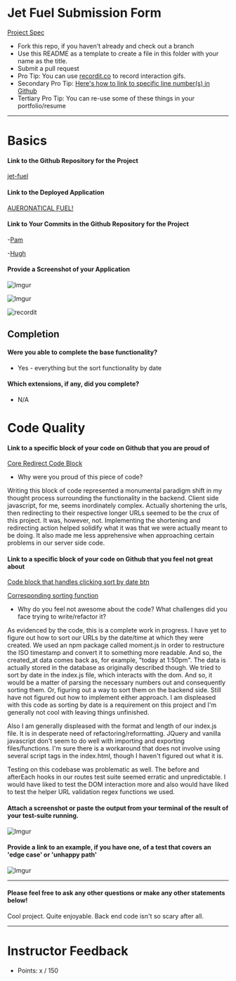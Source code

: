 # Jet Fuel Submission Form

[Project Spec](http://frontend.turing.io/projects/jet-fuel.html)

* Fork this repo, if you haven't already and check out a branch
* Use this README as a template to create a file in this folder with your name as the title.
* Submit a pull request
* Pro Tip: You can use [recordit.co](http://recordit.co/) to record interaction gifs.
* Secondary Pro Tip: [Here's how to link to specific line number(s) in Github](http://stackoverflow.com/questions/23821235/how-to-link-to-specific-line-number-on-github)
* Tertiary Pro Tip: You can re-use some of these things in your portfolio/resume

------

# Basics

#### Link to the Github Repository for the Project
[jet-fuel](https://github.com/thatPamIAm/jet-fuel/)

#### Link to the Deployed Application
[AUERONATICAL FUEL!](aeronautical-fuel.herokuapp.com)

#### Link to Your Commits in the Github Repository for the Project

-[Pam](https://github.com/thatPamIAm/jet-fuel/commits/master?author=thatPamIAm)

-[Hugh](https://github.com/thatPamIAm/jet-fuel/commits/master?author=hmorri32)

#### Provide a Screenshot of your Application

![Imgur](http://i.imgur.com/Dbgtp9q.png)

![Imgur](http://i.imgur.com/tODZQQy.png)

![recordit](http://g.recordit.co/2xKX5de4bP.gif)

## Completion

#### Were you able to complete the base functionality?
* Yes - everything but the sort functionality by date

#### Which extensions, if any, did you complete?

- N/A

# Code Quality

#### Link to a specific block of your code on Github that you are proud of
[Core Redirect Code Block](https://github.com/thatPamIAm/jet-fuel/blob/master/server.js#L81-L91)

* Why were you proud of this piece of code?

Writing this block of code represented a monumental paradigm shift in my thought process surrounding the functionality in the backend. Client side javascript, for me, seems inordinately complex. Actually shortening the urls, then redirecting to their respective longer URLs seemed to be the crux of this project. It was, however, not. Implementing the shortening and redirecting action helped solidify what it was that we were actually meant to be doing. It also made me less apprehensive when approaching certain problems in our server side code.

#### Link to a specific block of your code on Github that you feel not great about
[Code block that handles clicking sort by date btn](httpshttps://github.com/thatPamIAm/jet-fuel/blob/master/public/index.js#L134-L148github.com)

[Corresponding sorting function](https://github.com/thatPamIAm/jet-fuel/blob/master/public/index.js#L178-L182)

* Why do you feel not awesome about the code? What challenges did you face trying to write/refactor it?

As evidenced by the code, this is a complete work in progress. I have yet to figure out how to sort our URLs by the date/time at which they were created. We used an npm package called moment.js in order to restructure the ISO timestamp and convert it to something more readable. And so, the created_at data comes back as, for example, "today at 1:50pm". The data is actually stored in the database as originally described though. We tried to sort by date in the index.js file, which interacts with the dom. And so, it would be a matter of parsing the necessary numbers out and consequently sorting them. Or, figuring out a way to sort them on the backend side. Still have not figured out how to implement either approach. I am displeased with this code as sorting by date is a requirement on this project and I'm generally not cool with leaving things unfinished.

Also I am generally displeased with the format and length of our index.js file. It is in desperate need of refactoring/reformatting. JQuery and vanilla javascript don't seem to do well with importing and exporting files/functions. I'm sure there is a workaround that does not involve using several script tags in the index.html, though I haven't figured out what it is.

Testing on this codebase was problematic as well. The before and afterEach hooks in our routes test suite seemed erratic and unpredictable. I would have liked to test the DOM interaction more and also would have liked to test the helper URL validation regex functions we used.

#### Attach a screenshot or paste the output from your terminal of the result of your test-suite running.

![Imgur](http://i.imgur.com/0ChELQu.png)

#### Provide a link to an example, if you have one, of a test that covers an 'edge case' or 'unhappy path'

![Imgur](http://i.imgur.com/ylGOGm6.png)

-----

#### Please feel free to ask any other questions or make any other statements below!

Cool project. Quite enjoyable. Back end code isn't so scary after all.

-----

# Instructor Feedback

- Points: x / 150
